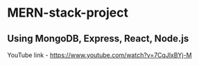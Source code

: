 # MERN-stack-project

## Using MongoDB, Express, React, Node.js

YouTube link - https://www.youtube.com/watch?v=7CqJlxBYj-M
